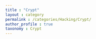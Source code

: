 ```yaml
---
title : "Crypt"
layout : category
permalink : /categories/Hacking/Crypt/
author_profile : true
taxonomy : Crypt
---
```

